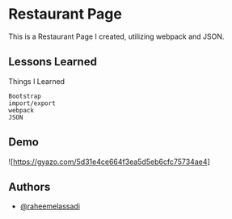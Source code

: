 
# Restaurant Page

This is a Restaurant Page I created, utilizing webpack and JSON.



## Lessons Learned

Things I Learned

    Bootstrap
    import/export
    webpack
    JSON


## Demo

![https://gyazo.com/5d31e4ce664f3ea5d5eb6cfc75734ae4]

## Authors

- [@raheemelassadi](https://www.github.com/raheemelassadi)

